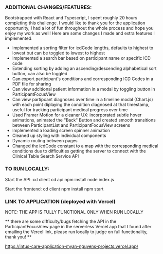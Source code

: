 ### ADDITIONAL CHANGES/FEATURES:
Bootstrapped with React and Typescript, I spent roughly 20 hours completing this challenge. I would like to thank you for the application opportunity, I had a lot of fun throughout the whole process and hope you enjoy my work as well! Here are some changes I made and extra features I implemented:

- Implemented a sorting filter for icdCode lengths, defaults to highest to lowest but can be toggled to lowest to highest
- Implemented a search bar based on participant name or specific ICD code
- Extending sorting by adding an ascending/descending alphabetical sort button, can also be toggled
- Can export participant's conditions and corresponding ICD Codes in a PDF file for sharing
- Can view additional patient information in a modal by toggling button in ParticipantFocusView
- Can view partipcant diagnoses over time in a timeline modal (Chart.js) with each point diplaying the condition diagnosed at that timestamp, useful for tracking participant medical progress over time
- Used Framer Motion for a cleaner UX: incorporated subtle hover animations, animated the "Back" Button and created smooth transitions between ParticipantList and ParticipantFocusView screens
- Implemented a loading screen spinner animation
- Cleaned up styling with individual components
- Dynamic routing between pages
- Changed the icdCode constant to a map with the corresponding medical conditions due to difficulties getting the server to connect with the Clinical Table Search Service API

### TO RUN LOCALLY:
Start the API:
cd client
cd api
npm install
node index.js

Start the frontend:
cd client
npm install
npm start

### LINK TO APPLICATION (deployed with Vercel)
NOTE: THE APP IS FULLY FUNCTIONAL ONLY WHEN RUN LOCALLY

** there are some difficulty/bugs fetching the API in the ParticipantFocusView page in the serverless Vercel app that I found after emailing the Vercel link, please run locally to judge on full functionality, thank you! **

https://intus-care-application-myan-nguyens-projects.vercel.app/
